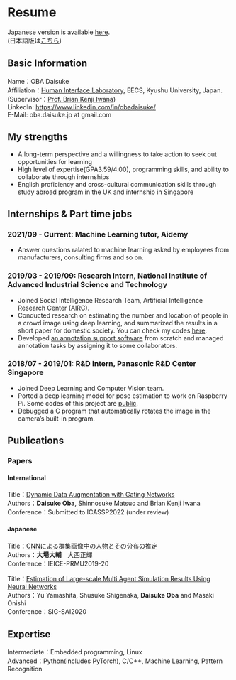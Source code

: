 # Resume
Japanese version is available [here](https://github.com/ba-san/resume/tree/ja).  
(日本語版は[こちら](https://github.com/ba-san/resume/tree/ja))  

## Basic Information
Name：OBA Daisuke  
Affiliation：[Human Interface Laboratory](https://human.ait.kyushu-u.ac.jp/index-e.html), EECS, Kyushu University, Japan.  
(Supervisor：[Prof. Brian Kenji Iwana](http://brianiwana.com/))  
LinkedIn: https://www.linkedin.com/in/obadaisuke/  
E-Mail: oba.daisuke.jp at gmail.com

## My strengths
- A long-term perspective and a willingness to take action to seek out opportunities for learning  
- High level of expertise(GPA3.59/4.00), programming skills, and ability to collaborate through internships  
- English proficiency and cross-cultural communication skills through study abroad program in the UK and internship in Singapore  

## Internships & Part time jobs

### 2021/09 - Current: Machine Learning tutor, Aidemy  
- Answer questions ralated to machine learning asked by employees from manufacturers, consulting firms and so on.  

### 2019/03 - 2019/09: Research Intern, National Institute of Advanced Industrial Science and Technology
- Joined Social Intelligence Research Team, Artificial Intelligence Research Center (AIRC).
- Conducted research on estimating the number and location of people in a crowd image using deep learning, and summarized the results in a short paper for domestic society. You can check my codes [here](https://github.com/ba-san/Crowd-Analysis-with-CNN).
- Developed [an annotation support software](https://github.com/ba-san/Count-Annotator2) from scratch and managed annotation tasks by assigning it to
some collaborators.

### 2018/07 - 2019/01: R&D Intern, Panasonic R&D Center Singapore
- Joined Deep Learning and Computer Vision team.
- Ported a deep learning model for pose estimation to work on Raspberry Pi. Some codes of this
project are [public](https://github.com/savageyusuff/MobilePose-Pi).
- Debugged a C program that automatically rotates the image in the camera’s built-in program.

## Publications

### Papers

#### International

Title：[Dynamic Data Augmentation with Gating Networks](https://arxiv.org/abs/2111.03253)  
Authors：**Daisuke Oba**, Shinnosuke Matsuo and Brian Kenji Iwana  
Conference：Submitted to ICASSP2022 (under review)  

#### Japanese

Title：[CNNによる群集画像中の人物とその分布の推定](https://www.ieice.org/ken/paper/20190904a1ph/)  
Authors：**大場大輔**　大西正輝  
Conference：IEICE-PRMU2019-20  

Title：[Estimation of Large-scale Multi Agent Simulation Results Using Neural Networks](https://jsai.ixsq.nii.ac.jp/ej/index.php?active_action=repository_view_main_item_detail&page_id=13&block_id=23&item_id=11047&item_no=1)  
Authors：Yu Yamashita, Shusuke Shigenaka, **Daisuke Oba** and Masaki Onishi  
Conference：SIG-SAI2020  

## Expertise
Intermediate：Embedded programming, Linux  
Advanced：Python(includes PyTorch), C/C++, Machine Learning, Pattern Recognition  
